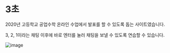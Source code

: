 <h1>3초</h1>

2020년 고등학교 공업수학 온라인 수업에서 발표를 할 수 있도록 돕는 사이트였습니다.   

3, 2, 1이라는 채팅 이후에 바로 엔터를 눌러 채팅을 보낼 수 있도록 연습할 수 있습니다. 


![image](https://user-images.githubusercontent.com/46243553/184874983-b5766de6-a511-483d-a31d-98a6a310f35b.png)
